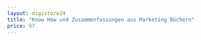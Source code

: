 ```yaml
---
layout: digistore24
title: "Know How und Zusammenfassungen aus Marketing Büchern"
price: 97
---
```

